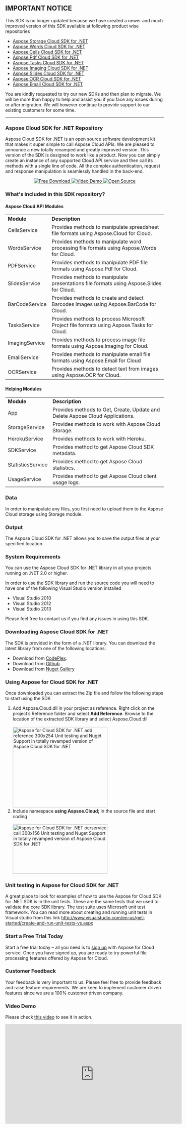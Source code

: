## IMPORTANT NOTICE
This SDK is no longer updated because we have created a newer and much improved version of this SDK available at following product wise repositories
* [Aspose.Storage Cloud SDK for .NET](https://goo.gl/CiWkqT)
* [Aspose.Words Cloud SDK for .NET](https://goo.gl/bWjZHC)
* [Aspose.Cells Cloud SDK for .NET](https://goo.gl/i85738)
* [Aspose.Pdf Cloud SDK for .NET](https://goo.gl/f0Uyt2)
* [Aspose.Tasks Cloud SDK for .NET](https://goo.gl/4XRnTN)
* [Aspose.Imaging Cloud SDK for .NET](https://goo.gl/MnMxci)
* [Aspose.Slides Cloud SDK for .NET](https://goo.gl/QSzUwi)
* [Aspose.OCR Cloud SDK for .NET](https://goo.gl/kFaakV)
* [Aspose.Email Cloud SDK for .NET](https://goo.gl/fz5r5g)

You are kindly requested to try our new SDKs and then plan to migrate. We will be more than happy to help and assist you if you face any issues during or after migration. We will however continue to provide support to our existing customers for some time.

---

<div>
  <h3>Aspose Cloud SDK for .NET Repository</h3>
  <p>Aspose Cloud SDK for .NET is an open source software development kit that makes it super simple to call Aspose Cloud APIs. We are pleased to announce a new totally revamped and greatly improved version. This version of the SDK is designed to work like a product. Now you can simply create an instance of any supported Cloud API service and then call its methods with a single line of code. All the complex authentication, request and response manipulation is seamlessly handled in the back-end.</p>
  <p style="text-align: center;">
    <a title="Free Download - Aspose Cloud SDK for .NET" href="https://asposecloudnet.codeplex.com/releases/view/133155">
      <img title="Free Download - Aspose Cloud SDK for .NET" src="http://cdn.aspose.com/Images/marketplace/free-download-icon-aspose-mp.png" alt="Free Download" />
    </a>
    <a title="Video Demo - Aspose Cloud SDK for .NET" href="https://www.youtube.com/watch?v=1EbUgpte97s">
      <img title="Video Demo - Aspose Cloud SDK for .NET" src="http://cdn.aspose.com/Images/marketplace/video-demo-icon-aspose-mp.png" alt="Video Demo" />
    </a>
    <a title="Source Code - Aspose Cloud SDK for .NET" href="https://asposecloudnet.codeplex.com/SourceControl/latest">
      <img title="Source Code - Aspose Cloud SDK for .NET" src="http://cdn.aspose.com/Images/marketplace/open-source-icon-aspose-mp.png" alt="Open Source" />
    </a>
  </p>

  <h3>What's included in this SDK repository?</h3>
  <h4>Aspose Cloud API Modules</h4>
  <table>
    <tbody>
      <tr>
        <td>
          <b>Module</b>
        </td>
        <td>
          <b>Description</b>
        </td>
      </tr>
      <tr>
        <td>
          CellsService
        </td>
        <td>
          Provides methods to manipulate spreadsheet file formats using Aspose.Cloud for Cloud.
        </td>
      </tr>
      <tr>
        <td>
          WordsService
        </td>
        <td>
          Provides methods to manipulate word processing file formats using Aspose.Words for Cloud.
        </td>
      </tr>
      <tr>
        <td>
          PDFService
        </td>
        <td>
          Provides methods to manipulate PDF file formats using Aspose.Pdf for Cloud.
        </td>
      </tr>
      <tr>
        <td>
          SlidesService
        </td>
        <td>
          Provides methods to manipulate presentations file formats using Aspose.Slides for Cloud.
        </td>
      </tr>
      <tr>
        <td>
          BarCodeService
        </td>
        <td>
          Provides methods to create and detect Barcodes images using Aspose.BarCode for Cloud.
        </td>
      </tr>
      <tr>
        <td>
          TasksService
        </td>
        <td>
          Provides methods to process Microsoft Project file formats using Aspose.Tasks for Cloud.
        </td>
      </tr>
      <tr>
        <td>
          ImagingService
        </td>
        <td>
          Provides methods to process image file formats using Aspose.Imaging for Cloud.
        </td>
      </tr>
      <tr>
        <td>
          EmailService
        </td>
        <td>
          Provides methods to manipulate email file formats using Aspose.Email for Cloud
        </td>
      </tr>
      <tr>
        <td>
          OCRService
        </td>
        <td>
          Provides methods to detect text from images using Aspose.OCR for Cloud.
        </td>
      </tr>
    </tbody>
  </table>
  <h4>Helping Modules</h4>
  <table>
    <tbody>
      <tr>
        <td>
          <b>Module</b>
        </td>
        <td>
          <b>Description</b>
        </td>
      </tr>
      <tr>
        <td>
          App
        </td>
        <td>
          Provides methods to Get, Create, Update and Delete Aspose Cloud Applications.
        </td>
      </tr>
      <tr>
        <td>
          StorageService
        </td>
        <td>
          Provides methods to work with Aspose Cloud Storage.
        </td>
      </tr>
      <tr>
        <td>
          HerokuService
        </td>
        <td>
          Provides methods to work with Heroku.
        </td>
      </tr>
      <tr>
        <td>
          SDKService
        </td>
        <td>
          Provides method to get Aspose Cloud SDK metadata.
        </td>
      </tr>
      <tr>
        <td>
          StatisticsService
        </td>
        <td>
          Provides method to get Aspose Cloud statistics.
        </td>
      </tr>
      <tr>
        <td>
          UsageService
        </td>
        <td>
          Provides method to get Aspose Cloud client usage logs.
        </td>
      </tr>
    </tbody>
  </table>
  <h3>Data</h3>
  <p>In order to manipulate any files, you first need to upload them to the Aspose Cloud storage using Storage module.</p>
  <h3>Output</h3>
  <p>The Aspose Cloud SDK for .NET allows you to save the output files at your specified location.</p>



  <h3>System Requirements</h3>
  <p>You can use the Aspose Cloud SDK for .NET library in all your projects running on .NET 2.0 or higher.</p>
  <p>In order to use the SDK library and run the source code you will need to have one of the following Visual Studio version installed</p>
  <ul>
    <li>Visual Studio 2010</li>
    <li>Visual Studio 2012</li>
    <li>Visual Studio 2013</li>
  </ul>
  <p>Please feel free to contact us if you find any issues in using this SDK.</p>
  <h3>Downloading Aspose Cloud SDK for .NET</h3>
  <p>The SDK is provided in the form of a .NET library. You can download the latest library from one of the following locations:</p>
  <ul>
    <li>
      Download from <a href="https://asposecloudnet.codeplex.com/releases/view/133155"> CodePlex</a>.
    </li>
    <li>
      Download from <a href="https://github.com/asposeforcloud/Aspose_Cloud_SDK_For_.NET/releases"> Github</a>.
    </li>
    <li>
      Download from <a href="https://www.nuget.org/packages/Aspose.Cloud.SDK.NET/"> Nuget Gallery</a>
    </li>
  </ul>
  <h3>Using Aspose for Cloud SDK for .NET</h3>
  <p>Once downloaded you can extract the Zip file and follow the following steps to start using the SDK</p>
  <ol>
    <li>
      Add Aspose.Cloud.dll in your project as reference. Right click on the project&rsquo;s Reference folder and select <strong>Add Reference</strong>. Browse to the location of the extracted SDK library and select Aspose.Cloud.dll<br /> <br /> <a href="http://www.aspose.com/blogs/wp-content/uploads/2014/09/Aspose-for-Cloud-SDK-for-.NET-add-reference.png">
        <img title="Aspose for Cloud SDK for .NET add reference" src="http://www.aspose.com/blogs/wp-content/uploads/2014/09/Aspose-for-Cloud-SDK-for-.NET-add-reference-300x254.png" alt="Aspose for Cloud SDK for .NET add reference 300x254 Unit testing and Nuget Support in totally revamped version of Aspose Cloud SDK for .NET" width="300" height="254" />
      </a>
    </li>
    <li>
      Include namespace <strong>using Aspsoe.Cloud;</strong> in the source file and start coding<br /> <br /> <a href="http://www.aspose.com/blogs/wp-content/uploads/2014/09/Aspose-for-Cloud-SDK-for-.NET-ocrservice-call.png">
        <img title="Aspose for Cloud SDK for .NET ocrservice call" src="http://www.aspose.com/blogs/wp-content/uploads/2014/09/Aspose-for-Cloud-SDK-for-.NET-ocrservice-call-300x156.png" alt="Aspose for Cloud SDK for .NET ocrservice call 300x156 Unit testing and Nuget Support in totally revamped version of Aspose Cloud SDK for .NET" width="300" height="156" />
      </a>
    </li>
  </ol>
  <h3>Unit testing in Aspose for Cloud SDK for .NET</h3>
  <p>
    A great place to look for examples of how to use the Aspose for Cloud SDK for .NET SDK is in the unit tests. These are the same tests that we used to validate the core SDK library. The test suite uses Microsoft unit test framework. You can read more about creating and running unit tests in Visual studio from this link <a href="http://www.visualstudio.com/en-us/get-started/create-and-run-unit-tests-vs.aspx"> http://www.visualstudio.com/en-us/get-started/create-and-run-unit-tests-vs.aspx</a>
  </p>
  <h3>Start a Free Trial Today</h3>
  <p>
    Start a free trial today &ndash; all you need is to <a href="https://cloud.aspose.com/SignUp"> sign up</a> with Aspose for Cloud service. Once you have signed up, you are ready to try powerful file processing features offered by Aspose for Cloud.
  </p>
  <h3>Customer Feedback</h3>
  <p>Your feedback is very important to us. Please feel free to provide feedback and raise feature requirements. We are keen to implement customer driven features since we are a 100% customer driven company.</p>
  <h3>Video Demo</h3>
<p>Please check <a href="https://www.youtube.com/watch?v=1EbUgpte97s">this video</a> to see it in action.</p>
<p><iframe width="560" height="315" src="https://www.youtube.com/embed/1EbUgpte97s?rel=0" frameborder="0" allowfullscreen></iframe></p>
</div>
